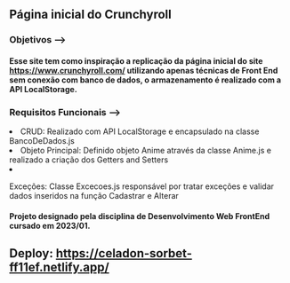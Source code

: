 ## Página inicial do Crunchyroll

### Objetivos -->

#### Esse site tem como inspiração a replicação da página inicial do site https://www.crunchyroll.com/ utilizando apenas técnicas de Front End sem conexão com banco de dados, o armazenamento é realizado com a API LocalStorage.

### Requisitos Funcionais -->

<li>CRUD: Realizado com API LocalStorage e encapsulado na classe BancoDeDados.js</li>
<li>Objeto Principal: Definido objeto Anime através da classe Anime.js e realizado a criação dos Getters and Setters</li> 
<li><p>Exceções: Classe Excecoes.js responsável por tratar exceções e validar dados inseridos na função Cadastrar e Alterar</p></li>

#### Projeto designado pela disciplina de Desenvolvimento Web FrontEnd cursado em 2023/01.

## Deploy: https://celadon-sorbet-ff11ef.netlify.app/
